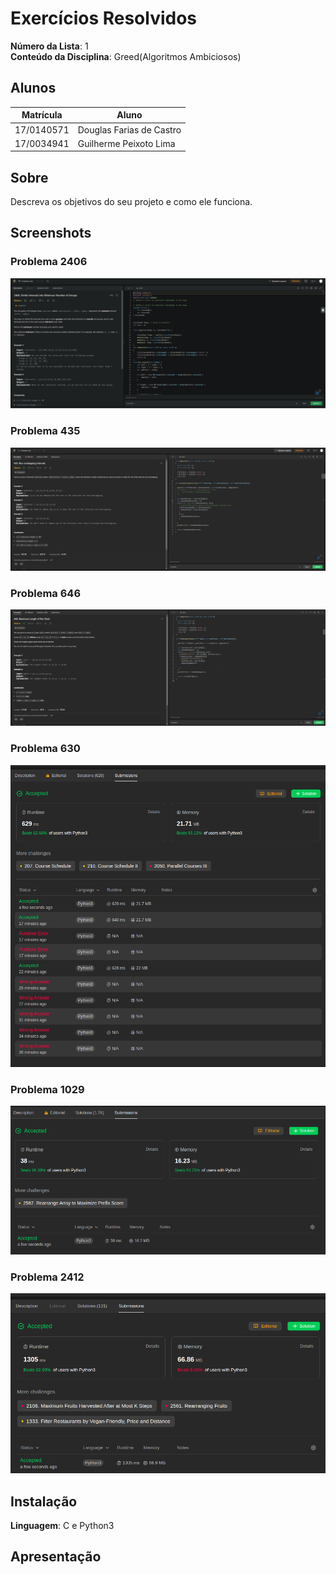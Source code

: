 # Exercícios Resolvidos

**Número da Lista**: 1<br>
**Conteúdo da Disciplina**: Greed(Algoritmos Ambiciosos)<br>

## Alunos
|Matrícula | Aluno |
| -- | -- |
| 17/0140571  |  Douglas Farias de Castro |
| 17/0034941  |  Guilherme Peixoto Lima |

## Sobre 
Descreva os objetivos do seu projeto e como ele funciona. 

## Screenshots

### **Problema 2406**
![Q1](https://github.com/projeto-de-algoritmos/Greed_Exercicios-Resolvidos/blob/master/images/2406.png?raw=true)

### **Problema 435**
![Q2](https://github.com/projeto-de-algoritmos/Greed_Exercicios-Resolvidos/blob/master/images/435.png?raw=true)

### **Problema 646**
![Q3](https://github.com/projeto-de-algoritmos/Greed_Exercicios-Resolvidos/blob/master/images/646.png?raw=true)

### **Problema 630**
![Q4](images/630.png)

### **Problema 1029**
![Q4](images/1029.png)

### **Problema 2412**
![Q4](images/2412.png)

## Instalação 
**Linguagem**: C e Python3<br>

## Apresentação 
